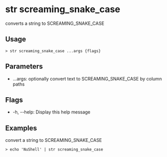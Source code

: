 # str screaming_snake_case
converts a string to SCREAMING_SNAKE_CASE

## Usage
```shell
> str screaming_snake_case ...args {flags} 
 ```

## Parameters
* ...args: optionally convert text to SCREAMING_SNAKE_CASE by column paths

## Flags
* -h, --help: Display this help message

## Examples
  convert a string to SCREAMING_SNAKE_CASE
```shell
> echo 'NuShell' | str screaming_snake_case
 ```

